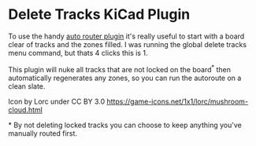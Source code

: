 # Delete Tracks KiCad Plugin

To use the handy [auto router plugin](https://github.com/random-builder/kicad_freerouting-plugin) it's really useful to start with a board clear of tracks and the zones filled. I was running the global delete tracks menu command, but thats 4 clicks this is 1.

This plugin will nuke all tracks that are not locked on the board<sup>*</sup> then automatically regenerates any zones, so you can run the autoroute on a clean slate.

Icon by Lorc under CC BY 3.0
https://game-icons.net/1x1/lorc/mushroom-cloud.html

\* By not deleting locked tracks you can choose to keep anything you've manually routed first.